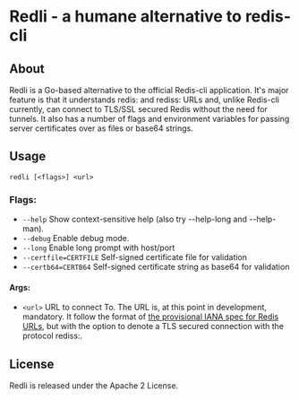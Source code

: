 # Redli - a humane alternative to redis-cli

## About

Redli is a Go-based alternative to the official Redis-cli application. It's major feature is that it understands redis: and rediss: URLs and, unlike Redis-cli currently, can connect to TLS/SSL secured Redis without the need for tunnels. It also has a number of flags and environment variables for passing server certificates over as files or base64 strings.

## Usage

```
redli [<flags>] <url>
```

### Flags:
  * `--help` Show context-sensitive help (also try --help-long and --help-man).
  * `--debug` Enable debug mode.
  * `--long` Enable long prompt with host/port
  * `--certfile=CERTFILE` Self-signed certificate file for validation
  * `--certb64=CERTB64` Self-signed certificate string as base64 for validation

#### Args:

* `<url>`  URL to connect To. The URL is, at this point in development, mandatory. It follow the format of [the provisional IANA spec for Redis URLs](https://www.iana.org/assignments/uri-schemes/prov/redis), but with the option to denote a TLS secured connection with the protocol rediss:.

## License

Redli is released under the Apache 2 License.

